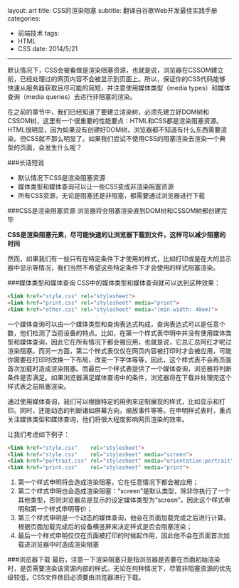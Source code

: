 layout: art
title: CSS的渲染阻塞
subtitle: 翻译自谷歌Web开发最佳实践手册
categories: 
- 前端技术
tags: 
- HTML
- CSS
date: 2014/5/21
---



默认情况下，CSS会被看做是渲染阻塞资源，也就是说，浏览器在CSSOM建立前，已经处理过的网页内容不会被显示到页面上。所以，保证你的CSS代码能够快速从服务器获取且尽可能的简短，并注意使用媒体类型（media types）和媒体查询（media queries）去进行非阻塞的渲染。

<!-- more -->

在之前的章节中，我们已经知道了要建立渲染树，必须先建立好DOM树和CSSOM树，这里有一个很重要的性能要点：HTML和CSS都是渲染阻塞资源。HTML很明显，因为如果没有创建好DOM树，浏览器都不知道有什么东西需要渲染。但CSS就不那么明显了。如果我们尝试不使用CSS的阻塞渲染去渲染一个典型的页面，会发生什么呢？

###长话短说
* 默认情况下CSS是渲染阻塞资源
* 媒体类型和媒体查询可以让一些CSS变成非渲染阻塞资源
* 所有CSS资源，无论是阻塞还是非阻塞，都需要通过浏览器进行下载

###CSS是渲染阻塞资源
浏览器将会阻塞渲染直到DOM树和CSSOM树都创建完毕

**CSS是渲染阻塞元素，尽可能快速的让浏览器下载到文件，这样可以减少阻塞的时间**

然而，如果我们有一些只有在特定条件下才使用的样式，比如打印或是在大的显示器中显示等情况，我们当然不希望这些特定条件下才会使用的样式阻塞渲染。

###媒体类型和媒体查询
CSS中的媒体类型和媒体查询就可以达到这种效果：

```html
<link href="style.css" rel="stylesheet">
<link href="print.css" rel="stylesheet" media="print">
<link href="other.css" rel="stylesheet" media="(min-width: 40em)">
```

一个媒体查询可以由一个媒体类型和查询表达式构成，查询表达式可以是任意个数，他们检测了当前设备的特点。比如，在第一个样式表申明中并没有使用媒体类型和媒体查询，因此它在所有情况下都会被应用，也就是说，它总汇总阿红才呢过渲染阻塞。而另一方面，第二个样式表仅仅在网页内容被打印时才会被应用，可能你需要在打印时改换一下布局，改变一下字体等等，因此，这个样式表不会再页面首次加载时造成渲染阻塞。而最后一个样式表提供了一个媒体查询，浏览器将判断条件是否满足。如果浏览器满足媒体查询中的条件，浏览器将在下载并处理完这个样式表之前阻塞渲染。

通过使用媒体查询，我们可以根据特定的用例来定制展现的样式，比如显示和打印。同时，还能动态的判断诸如屏幕方向，缩放事件等等。在申明样式表时，重点关注媒体类型和媒体查询，他们将很大程度影响网页渲染的效率。

让我们考虑如下例子：
```html
<link href="style.css"    rel="stylesheet">
<link href="style.css"    rel="stylesheet" media="screen">
<link href="portrait.css" rel="stylesheet" media="orientation:portrait">
<link href="print.css"    rel="stylesheet" media="print">
```

1. 第一个样式申明将会造成渲染阻塞，它在任意情况下都会被应用；
2. 第二个样式申明也会造成渲染阻塞：“screen”是默认类型，除非你执行了一个其他类型，否则浏览器总是显示的设定媒体类型为“screen”。因此这个样式申明和第一个样式申明等价；
3. 第三个样式申明是一个动态的媒体查询，他会在页面加载完成之后进行计算。根据页面加载完成后的设备横竖屏来决定样式是否会阻塞渲染；
4. 最后一个样式申明仅仅在页面被打印的时候起作用，因此他不会在页面首次加载进浏览器中时造成渲染阻塞

###浏览器下载
最后，注意一下渲染阻塞只是指浏览器是否要在页面初始渲染时，是否需要渲染该资源内部的样式。无论在何种情况下，尽管非阻塞资源的优先级较低，CSS文件依旧必须要由浏览器进行下载。

